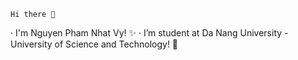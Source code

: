     Hi there 👋
· I'm Nguyen Pham Nhat Vy! ✨
· I’m student at Da Nang University - University of Science and Technology! 🌱
